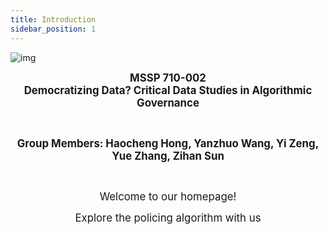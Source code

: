 ```yaml
---
title: Introduction
sidebar_position: 1
---
```

![img](https://lh5.googleusercontent.com/sW3Sc9g4GbJpU8ZPVUq5ws8INPMCu-DaEAZGEYNK4kj8vjljt9g6-xkshk-Z1_UvQTUzuG-_Flvjb15_-gMCnUBJj9rE5ZfEALQv7749ptfvoLT0Ed4_2GLwA9tOfa1n78VnxOIi)

<center><big><b>MSSP 710-002</b></big></center>
<center><big><b>Democratizing Data? Critical Data Studies in Algorithmic Governance</b></big></center>    

 <br/><center><big><b>Group Members: Haocheng Hong, Yanzhuo Wang, Yi Zeng, Yue Zhang, Zihan Sun</b></big></center>  

 <br/><center><big>Welcome to our homepage!</big></center>
<center><big>Explore the policing algorithm with us</big></center>
